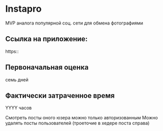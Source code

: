 # Instapro

MVP аналога популярной соц. сети для обмена фотографиями

## Ссылка на приложение:

https::

## Первоначальная оценка

семь дней

## Фактически затраченное время

YYYY часов


Смотреть посты оного юзера можно только авторизованным
Можно удалять посты пользователей (троеточие в хедере поста справа)
